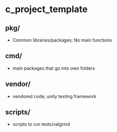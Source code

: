 # c_project_template

## pkg/ 
- Common libraries/packages; No main functions

## cmd/
- main packages that go into own folders

## vendor/ 
- vendored code; unity testing framework

## scripts/ 
- scripts to run tests/valgrind